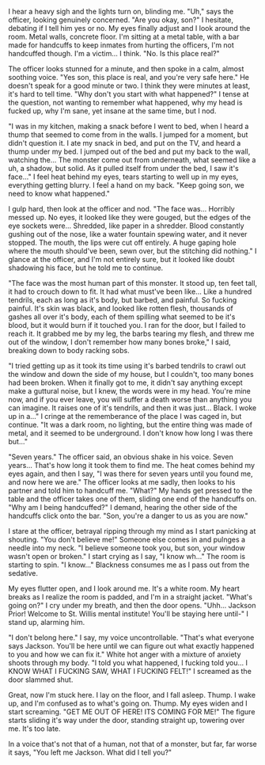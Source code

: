 I hear a heavy sigh and the lights turn on, blinding me. "Uh," says the officer, looking genuinely concerned. "Are you okay, son?" I hesitate, debating if I tell him yes or no. My eyes finally adjust and I look around the room. Metal walls, concrete floor. I'm sitting at a metal table, with a bar made for handcuffs to keep inmates from hurting the officers, I'm not handcuffed though. I'm a victim... I think. "No. Is this place real?"

   The officer looks stunned for a minute, and then spoke in a calm, almost soothing voice. "Yes son, this place is real, and you're very safe here." He doesn't speak for a good minute or two. I think they were minutes at least, it's hard to tell time. "Why don't you start with what happened?" I tense at the question, not wanting to remember what happened, why my head is fucked up, why I'm sane, yet insane at the same time, but I nod. 

   "I was in my kitchen, making a snack before I went to bed, when I heard a thump that seemed to come from in the walls. I jumped for a moment, but didn't question it. I ate my snack in bed, and put on the TV, and heard a thump under my bed. I jumped out of the bed and put my back to the wall, watching the... The monster come out from underneath, what seemed like a uh, a shadow, but solid. As it pulled itself from under the bed, I saw it's face..." I feel heat behind my eyes, tears starting to well up in my eyes, everything getting blurry. I feel a hand on my back. "Keep going son, we need to know what happened."

   I gulp hard, then look at the officer and nod. "The face was... Horribly messed up. No eyes, it looked like they were gouged, but the edges of the eye sockets were... Shredded, like paper in a shredder. Blood constantly gushing out of the nose, like a water fountain spewing water, and it never stopped. The mouth, the lips were cut off entirely. A huge gaping hole where the mouth should've been, sewn over, but the stitching did nothing." I glance at the officer, and I'm not entirely sure, but it looked like doubt shadowing his face, but he told me to continue.

   "The face was the most human part of this monster. It stood up, ten feet tall, it had to crouch down to fit. It had what must've been like... Like a hundred tendrils, each as long as it's body, but barbed, and painful. So fucking painful. It's skin was black, and looked like rotten flesh, thousands of gashes all over it's body, each of them spilling what seemed to be it's blood, but it would burn if it touched you. I ran for the door, but I failed to reach it. It grabbed me by my leg, the barbs tearing my flesh, and threw me out of the window, I don't remember how many bones broke," I said, breaking down to body racking sobs.

   "I tried getting up as it took its time using it's barbed tendrils to crawl out the window and down the side of my house, but I couldn't, too many bones had been broken. When it finally got to me, it didn't say anything except make a guttural noise, but I knew, the words were in my head. You're mine now, and if you ever leave, you will suffer a death worse than anything you can imagine.  It raises one of it's tendrils, and then it was just... Black. I woke up in a..." I cringe at the rememberance of the place I was caged in, but continue. "It was a dark room, no lighting, but the entire thing was made of metal, and it seemed to be underground. I don't know how long I was there but..."

   "Seven years." The officer said, an obvious shake in his voice. Seven years... That's how long it took them to find me. The heat comes behind my eyes again, and then I say, "I was there for seven years until you found me, and now here we are." The officer looks at me sadly, then looks to his partner and told him to handcuff me. "What?" My hands get pressed to the table and the officer takes one of them, sliding one end of the handcuffs on. "Why am I being handcuffed?" I demand, hearing the other side of the handcuffs click onto the bar. "Son, you're a danger to us as you are now." 

   I stare at the officer, betrayal ripping through my mind as I start panicking at shouting. "You don't believe me!" Someone else comes in and pulnges a needle into my neck. "I believe someone took you, but son, your window wasn't open or broken." I start crying as I say, "I know wh..." The room is starting to spin. "I know..." Blackness consumes me as I pass out from the sedative.

   My eyes flutter open, and I look around me. It's a white room. My heart breaks as I realize the room is padded, and I'm in a straight jacket. "What's going on?" I cry under my breath, and then the door opens. "Uhh... Jackson Prior! Welcome to St. Willis mental institute! You'll be staying here until-" I stand up, alarming him.

   "I don't belong here." I say, my voice uncontrollable. "That's what everyone says Jackson. You'll be here until we can figure out what exactly happened to you and how we can fix it." White hot anger with a mixture of anxiety shoots through my body. "I told you what happened, I fucking told you... I KNOW WHAT I FUCKING SAW, WHAT I FUCKING FELT!" I screamed as the door slammed shut.

   Great, now I'm stuck here. I lay on the floor, and I fall asleep. Thump.  I wake up, and I'm confused as to what's going on. Thump. My eyes widen and I start screaming. "GET ME OUT OF HERE! ITS COMING FOR ME!" The figure starts sliding it's way under the door, standing straight up, towering over me. It's too late.

   In a voice that's not that of a human, not that of a monster, but far, far worse it says, "You left me Jackson. What did I tell you?"